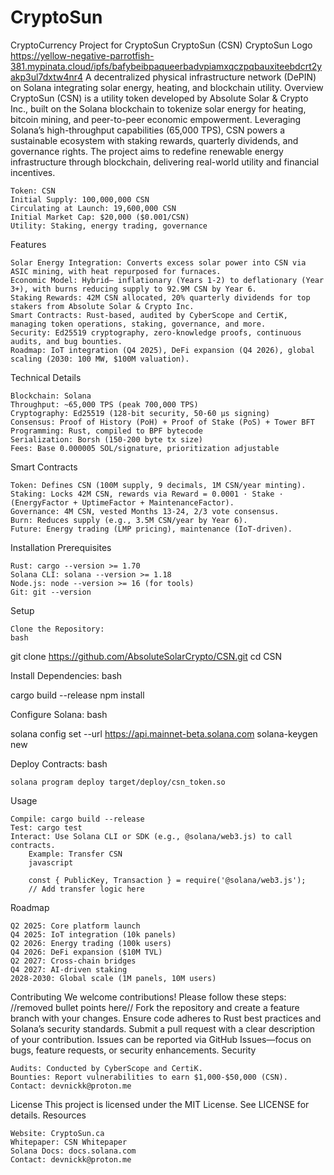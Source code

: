 # CryptoSun
CryptoCurrency Project for CryptoSun
CryptoSun (CSN)
CryptoSun Logo https://yellow-negative-parrotfish-381.mypinata.cloud/ipfs/bafybeibpaqueerbadvpiamxqczpqbauxiteebdcrt2yakp3ul7dxtw4nr4
A decentralized physical infrastructure network (DePIN) on Solana integrating solar energy, heating, and blockchain utility.
Overview
CryptoSun (CSN) is a utility token developed by Absolute Solar & Crypto Inc., built on the Solana blockchain to tokenize solar energy for heating, bitcoin mining, and peer-to-peer economic empowerment. Leveraging Solana’s high-throughput capabilities (65,000 TPS), CSN powers a sustainable ecosystem with staking rewards, quarterly dividends, and governance rights. The project aims to redefine renewable energy infrastructure through blockchain, delivering real-world utility and financial incentives.

    Token: CSN
    Initial Supply: 100,000,000 CSN
    Circulating at Launch: 19,600,000 CSN
    Initial Market Cap: $20,000 ($0.001/CSN)
    Utility: Staking, energy trading, governance

Features

    Solar Energy Integration: Converts excess solar power into CSN via ASIC mining, with heat repurposed for furnaces.
    Economic Model: Hybrid— inflationary (Years 1-2) to deflationary (Year 3+), with burns reducing supply to 92.9M CSN by Year 6.
    Staking Rewards: 42M CSN allocated, 20% quarterly dividends for top stakers from Absolute Solar & Crypto Inc.
    Smart Contracts: Rust-based, audited by CyberScope and CertiK, managing token operations, staking, governance, and more.
    Security: Ed25519 cryptography, zero-knowledge proofs, continuous audits, and bug bounties.
    Roadmap: IoT integration (Q4 2025), DeFi expansion (Q4 2026), global scaling (2030: 100 MW, $100M valuation).

Technical Details

    Blockchain: Solana
    Throughput: ~65,000 TPS (peak 700,000 TPS)
    Cryptography: Ed25519 (128-bit security, 50-60 μs signing)
    Consensus: Proof of History (PoH) + Proof of Stake (PoS) + Tower BFT
    Programming: Rust, compiled to BPF bytecode
    Serialization: Borsh (150-200 byte tx size)
    Fees: Base 0.000005 SOL/signature, prioritization adjustable

Smart Contracts

    Token: Defines CSN (100M supply, 9 decimals, 1M CSN/year minting).
    Staking: Locks 42M CSN, rewards via Reward = 0.0001 · Stake · (EnergyFactor + UptimeFactor + MaintenanceFactor).
    Governance: 4M CSN, vested Months 13-24, 2/3 vote consensus.
    Burn: Reduces supply (e.g., 3.5M CSN/year by Year 6).
    Future: Energy trading (LMP pricing), maintenance (IoT-driven).

Installation
Prerequisites

    Rust: cargo --version >= 1.70
    Solana CLI: solana --version >= 1.18
    Node.js: node --version >= 16 (for tools)
    Git: git --version

Setup

    Clone the Repository:
    bash

git clone https://github.com/AbsoluteSolarCrypto/CSN.git
cd CSN

Install Dependencies:
bash

cargo build --release
npm install

Configure Solana:
bash

solana config set --url https://api.mainnet-beta.solana.com
solana-keygen new

Deploy Contracts:
bash

    solana program deploy target/deploy/csn_token.so

Usage

    Compile: cargo build --release
    Test: cargo test
    Interact: Use Solana CLI or SDK (e.g., @solana/web3.js) to call contracts.
        Example: Transfer CSN
        javascript

        const { PublicKey, Transaction } = require('@solana/web3.js');
        // Add transfer logic here

Roadmap

    Q2 2025: Core platform launch
    Q4 2025: IoT integration (10k panels)
    Q2 2026: Energy trading (100k users)
    Q4 2026: DeFi expansion ($10M TVL)
    Q2 2027: Cross-chain bridges
    Q4 2027: AI-driven staking
    2028-2030: Global scale (1M panels, 10M users)

Contributing
We welcome contributions! Please follow these steps:
//removed bullet points here//
Fork the repository and create a feature branch with your changes. Ensure code adheres to Rust best practices and Solana’s security standards. Submit a pull request with a clear description of your contribution. Issues can be reported via GitHub Issues—focus on bugs, feature requests, or security enhancements.
Security

    Audits: Conducted by CyberScope and CertiK.
    Bounties: Report vulnerabilities to earn $1,000-$50,000 (CSN).
    Contact: devnickk@proton.me

License
This project is licensed under the MIT License. See LICENSE for details.
Resources

    Website: CryptoSun.ca
    Whitepaper: CSN Whitepaper
    Solana Docs: docs.solana.com
    Contact: devnickk@proton.me
